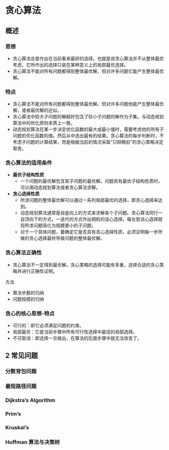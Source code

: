 # 贪心算法

## 概述

### 思想
* 贪心算法总是作出在当前看来最好的选择。也就是说贪心算法并不从整体最优考虑，它所作出的选择只是在某种意义上的局部最优选择。
* 贪心算法不能对所有问题都得到整体最优解，但对许多问题它能产生整体最优解。
### 特点
* 贪心算法不能对所有问题都得到整体最优解。但对许多问题他能产生整体最优解，或者最优解的近似。
* 贪心算法中较大子问题的解敲好包含了较小子问题的解作为子集。与动态规划算法中的优化原则本质上一致。
* 动态规划算法在某一步决定优化函数的最大或最小值时，需要考虑他的所有子问题的优化函数的值。然后从中选出最有的结果。贪心算法的每步判断时，不考虑子问题的计算结果，而是根据当前的情况采取“只顾眼前”的贪心策略决定取舍。

### 贪心算法的适用条件
* **最优子结构性质**
  * 一个问题的最优解包含其子问题的最优解。问题具有最优子结构性质时，可以用动态规划算法或者贪心算法求解。
* **贪心选择性质**
  * 所求问题的整体最优解可以通过一系列局部最优的选择，即贪心选择来达到。
  * 动态规划算法通常是自底向上的方式来求解各个子问题。贪心算法同行一自顶向下的方式，一迭代的方式作出相机的谈心选择。每左慈谈心选择就将所求问题简化为规模更小的子问题。
  * 对于一个具体问题，要确定它是否具有贪心选择性质，必须证明每一步所做的贪心选择最终导致问题的整体最优解。

### 贪心算法正确性
* 贪心算法不一定得到最优解。贪心策略的选择可能有多重，选择合适的贪心策略并进行正确性证明。

方法
* 算法步数的归纳
* 问题规模的归纳

### 贪心的核心思想-特点

* 可行的：即它必须满足问题的约束。
* 局部最优：它是当前步骤中所有可行性选择中最佳的局部选择。
* 不可取消：即选择一旦做出，在算法的后面步骤中就无法改变了。



## 2 常见问题
### 分数背包问题
### 最短路径问题
### Dijkstra’s Algorithm
### Prim’s
### Kruskal’s
### Huffman 算法与决策树
